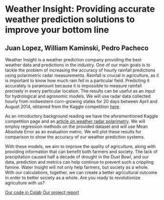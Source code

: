 # Weather Insight: Providing accurate weather prediction solutions to improve your bottom line 
## Juan Lopez, William Kaminski, Pedro Pacheco

Weather Insight is a weather prediction company providing the best weather data and predictions in the industry. One of our main goals is to tackle the problem of increasing the accuracy of hourly rainfall predictions using polarimetric radar measurements. Rainfall is crucial in agriculture, as it is important to know how much rain fell in a particular field. Predicting it accurately is paramount because it is impossible to measure rainfall precisely in every particular location. The results can be useful as an input for hydrological and agronomic models. We will use radar data collected hourly from midwestern corn-growing states for 20 days between April and August 2014, obtained from the Kaggle competition [here](https://www.kaggle.com/competitions/how-much-did-it-rain-ii/.).

As an introductory background reading we have the aforementioned Kaggle competition page and an [article on weather radar polarimetry](https://physicstoday.scitation.org/do/10.1063/PT.5.4011/full/). We will employ regression methods on the provided dataset and will use Mean Absolute Error as an evaluation metric. We will plot these results for comparison to show the accuracy of our weather prediction systems. 

With these models, we aim to improve the quality of agriculture, along with providing information that can benefit both farmers and society. The lack of precipitation caused half a decade of drought in the Dust Bowl, and our data, prediction and metrics can help continue to prevent such a crippling famine. Water Insight will not only help farmers, but society as a whole. With our calculations, together, we can create a better agricultural outcome in order to better society as a whole. Are you ready to revolutionize agriculture with us? 

[Our code in Colab](https://colab.research.google.com/drive/1KOFCpROsUotxH-QpNbVJEj1JkIXEVYIN#scrollTo=j5b9z2BdnOht)
[Our project report](docs/report.md)
